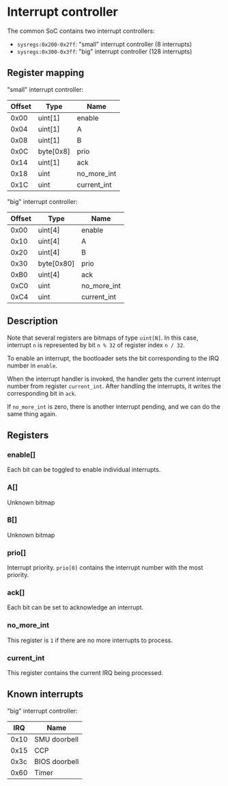 # Interrupt controller

The common SoC contains two interrupt controllers:

  * `sysregs:0x200-0x2ff`: "small" interrupt controller (8 interrupts)
  * `sysregs:0x300-0x3ff`: "big" interrupt controller (128 interrupts)

## Register mapping

"small" interrupt controller:

Offset | Type      | Name        |
------ | --------- | ----------- |
0x00   | uint[1]   | enable      | 
0x04   | uint[1]   | A           | 
0x08   | uint[1]   | B           | 
0x0C   | byte[0x8] | prio        |
0x14   | uint[1]   | ack         | 
0x18   | uint      | no_more_int | 
0x1C   | uint      | current_int | 

"big" interrupt controller:

Offset | Type      | Name        |
------ | --------- | ----------- |
0x00   | uint[4]   | enable      | 
0x10   | uint[4]   | A           | 
0x20   | uint[4]   | B           | 
0x30   | byte[0x80]| prio        |
0xB0   | uint[4]   | ack         | 
0xC0   | uint      | no_more_int | 
0xC4   | uint      | current_int | 

## Description

Note that several registers are bitmaps of type `uint[N]`. 
In this case, interrupt `n` is represented by bit `n % 32` of register index `n / 32`.

To enable an interrupt, the bootloader sets the bit corresponding to the IRQ number in `enable`.

When the interrupt handler is invoked, the handler gets the current interrupt number from register `current_int`. After handling the interrupts, it writes the corresponding bit in `ack`.

If `no_more_int` is zero, there is another interrupt pending, and we can do the same thing again.

## Registers

### enable[]

Each bit can be toggled to enable individual interrupts. 

### A[]

Unknown bitmap

### B[]

Unknown bitmap

### prio[]

Interrupt priority. `prio[0]` contains the interrupt number with the most priority.

### ack[]

Each bit can be set to acknowledge an interrupt.

### no_more_int

This register is `1` if there are no more interrupts to process.

### current_int

This register contains the current IRQ being processed.

## Known interrupts

"big" interrupt controller:

IRQ  | Name          |
---- | ------------- |
0x10 | SMU doorbell  | 
0x15 | CCP           | 
0x3c | BIOS doorbell | 
0x60 | Timer         | 
